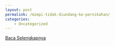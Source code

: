 ```yaml
---
layout: post
permalink: /mimpi-tidak-diundang-ke-pernikahan/
categories:
    - Uncategorized
---
```


[Baca Selengkapnya](/01)